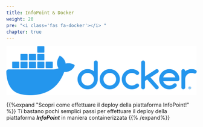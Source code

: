```yaml
---
title: InfoPoint & Docker
weight: 20
pre: "<i class='fas fa-docker'></i> "
chapter: true
---
```



![Docker](images/docker.png?width=100%)

{{%expand "Scopri come effettuare il deploy della piattaforma InfoPoint!" %}}
Ti bastano pochi semplici passi per effettuare il deploy della piattaforma ***InfoPoint*** in maniera containerizzata
{{% /expand%}}
